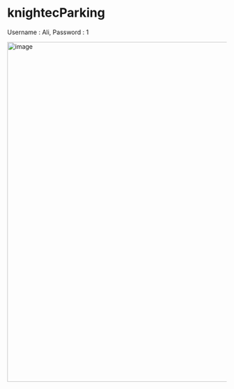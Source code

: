 # knightecParking
Username : Ali, Password : 1

<img width="780" alt="image" src="https://github.com/sasssass/knightecParking/assets/22474786/82888995-f722-42fc-a129-c5a4b7e3214e">
